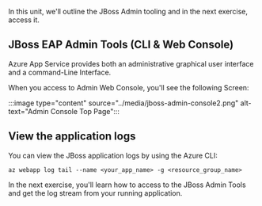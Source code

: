 In this unit, we'll outline the JBoss Admin tooling and in the next exercise, access it.

## JBoss EAP Admin Tools (CLI & Web Console)

Azure App Service provides both an administrative graphical user interface and a command-Line Interface.

When you access to Admin Web Console, you'll see the following Screen:

:::image type="content" source="../media/jboss-admin-console2.png" alt-text="Admin Console Top Page":::

## View the application logs

You can view the JBoss application logs by using the Azure CLI:

```azurecli
az webapp log tail --name <your_app_name> -g <resource_group_name>
```

In the next exercise, you'll learn how to access to the JBoss Admin Tools and get the log stream from your running application.

